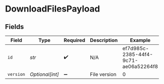 # DownloadFilesPayload


## Fields

| Field                                | Type                                 | Required                             | Description                          | Example                              |
| ------------------------------------ | ------------------------------------ | ------------------------------------ | ------------------------------------ | ------------------------------------ |
| `id`                                 | *str*                                | :heavy_check_mark:                   | N/A                                  | ef7d985c-2385-44f4-9c71-ae06a52264f8 |
| `version`                            | *Optional[int]*                      | :heavy_minus_sign:                   | File version                         | 0                                    |